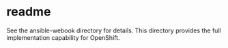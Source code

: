 # readme
See the ansible-webook directory for details. This directory provides the full implementation capability for OpenShift. 